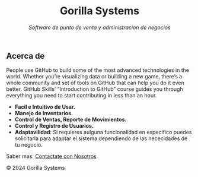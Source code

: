 <header>

# Gorilla Systems

_Software de punto de venta y administracion de negocios_

</header>

## Acerca de

People use GitHub to build some of the most advanced technologies in the world. Whether you’re visualizing data or building a new game, there’s a whole community and set of tools on GitHub that can help you do it even better. GitHub Skills’ “Introduction to GitHub” course guides you through everything you need to start contributing in less than an hour.

- **Facil e Intuitivo de Usar.**
- **Manejo de Inventarios.**
- **Control de Ventas, Reporte de Movimientos.**
- **Control y Registro de Usuarios.**
- **Adaptavilidad**: Si requieres aulguna funcionalidad en especifico puedes solicitarla para adaptar el sistema dependiendo de las nececidades de tu negocio.

<footer>

Saber mas: [Contactate con Nosotros](https://github.com/orgs/skills/discussions/categories/introduction-to-github)

&copy; 2024 Gorilla Systems
</footer>
